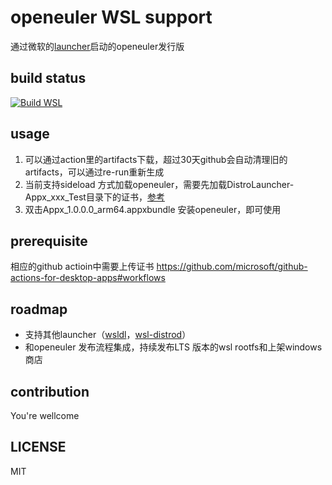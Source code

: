 # openeuler WSL support
通过微软的[launcher](https://github.com/microsoft/WSL-DistroLauncher)启动的openeuler发行版

## build status
[![Build WSL](https://github.com/pkking/openEuler-wsl/actions/workflows/wsl.yaml/badge.svg?branch=main)](https://github.com/pkking/openEuler-wsl/actions/workflows/wsl.yaml)
## usage
1. 可以通过action里的artifacts下载，超过30天github会自动清理旧的artifacts，可以通过re-run重新生成
1. 当前支持sideload 方式加载openeuler，需要先加载DistroLauncher-Appx_xxx_Test目录下的证书，[参考](https://stackoverflow.com/questions/23812471/installing-appx-without-trusted-certificate)
1. 双击Appx_1.0.0.0_arm64.appxbundle 安装openeuler，即可使用

## prerequisite
相应的github actioin中需要上传证书 https://github.com/microsoft/github-actions-for-desktop-apps#workflows
## roadmap
- 支持其他launcher（[wsldl](https://github.com/yuk7/wsldl)，[wsl-distrod](https://github.com/nullpo-head/wsl-distrod)）
- 和openeuler 发布流程集成，持续发布LTS 版本的wsl rootfs和上架windows商店

## contribution
You're wellcome

## LICENSE
MIT
